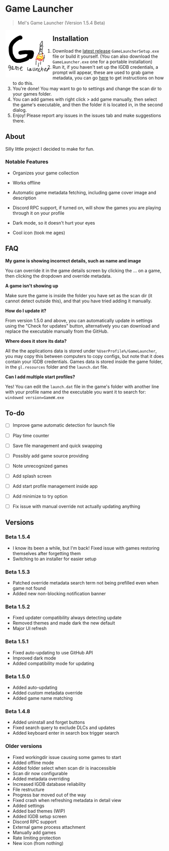 # Game Launcher
>  Mel's Game Launcher (Version 1.5.4 Beta)



<img src="Assets/gamelauncherold.png" width=150 style="float:left;" />

## Installation

1. Download the [latest release](https://github.com/Melodi17/GameLauncher/releases/latest) `GameLauncherSetup.exe` file
   or build it yourself. (You can also download the `GameLauncher.exe` one for a portable installation)
2. Run it, if you haven't set up the IGDB credentials, a prompt will appear, these are used to grab game metadata, you can go [here](https://api-docs.igdb.com/#getting-started:~:text=NOW%2C%20IT%27S%20FREE!-,Account%20Creation,usage%20under%20the%20terms%20of%20the%20Twitch%20Developer%20Service%20Agreement.,-Note%3A%20We) to get instructions on how to do this.
3. You're done! You may want to go to settings and change the scan dir to your games folder.
4. You can add games with right click > add game manually, then select the game's executable, and then the folder it is located in, in the second dialog.
5. Enjoy! Please report any issues in the issues tab and make suggestions there.



## About

Silly little project I decided to make for fun.

### Notable Features

- Organizes your game collection
- Works offline

- Automatic game metadata fetching, including game cover image and description
- Discord RPC support, if turned on, will show the games you are playing through it on your profile
- Dark mode, so it doesn't hurt your eyes
- Cool icon (took me ages)



## FAQ

**My game is showing incorrect details, such as name and image**

You can override it in the game details screen by clicking the ... on a game, then clicking the dropdown and override metadata.



**A game isn't showing up**

Make sure the game is inside the folder you have set as the scan dir (it cannot detect outside this), and that you have tried adding it manually.



**How do I update it?**

From version 1.5.0 and above, you can automatically update in settings using the "Check for updates" button, alternatively you can download and replace the executable manually from the GitHub.



**Where does it store its data?**

All the the applications data is stored under `%UserProfile%/GameLauncher`, you may copy this between computers to copy configs, but note that it does contain your IGDB credentials. Games data is stored inside the game folder, in the `gl.resources` folder and the `launch.dat` file.



**Can I add multiple start profiles?**

Yes! You can edit the `launch.dat` file in the game's folder with another line with your profile name and the executable you want it to search for: `windowed version=GameW.exe`




## To-do

- [ ] Improve game automatic detection for launch file
- [ ] Play time counter
- [ ] Save file management and quick swapping
- [ ] Possibly add game source providing
- [ ] Note unrecognized games
- [ ] Add splash screen
- [ ] Add start profile management inside app
- [ ] Add minimize to try option
- [ ] Fix issue with manual override not actually updating anything



## Versions

### Beta 1.5.4

- I know its been a while, but I'm back! Fixed issue with games restoring themselves after forgetting them
- Switching to an installer for easier setup

### Beta 1.5.3

- Patched override metadata search term not being prefilled even when game not found
- Added new non-blocking notification banner

### Beta 1.5.2

- Fixed updater compatibility always detecting update
- Removed themes and made dark the new default
- Major UI refresh

### Beta 1.5.1

- Fixed auto-updating to use GitHub API
- Improved dark mode
- Added compatibility mode for updating

### Beta 1.5.0

- Added auto-updating
- Added custom metadata override
- Added game name matching

### Beta 1.4.8

- Added uninstall and forget buttons
- Fixed search query to exclude DLCs and updates
- Added keyboard enter in search box trigger search

### Older versions

- Fixed workingdir issue causing some games to start
- Added offline mode
- Added folder select when scan dir is inaccessible
- Scan dir now configurable
- Added metadata overriding
- Increased IGDB database reliability
- File restructure
- Progress bar moved out of the way
- Fixed crash when refreshing metadata in detail view
- Added settings
- Added bad themes (WIP)
- Added IGDB setup screen
- Discord RPC support
- External game process attachment
- Manually add games
- Rate limiting protection
- New icon (from nothing)
